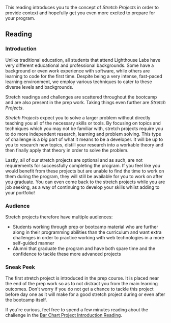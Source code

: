

This reading introduces you to the concept of _Stretch Projects_ in order to provide context and hopefully get you even more excited to prepare for your program.

## Reading

### Introduction

Unlike traditional education, all students that attend Lighthouse Labs have very different educational and professional backgrounds. Some have a background or even work experience with software, while others are learning to code for the first time. Despite being a very intense, fast-paced learning environment, we employ various techniques to cater to these diverse levels and backgrounds.

Stretch readings and challenges are scattered throughout the bootcamp and are also present in the prep work. Taking things even further are _Stretch Projects_.

_Stretch Projects_ expect you to solve a larger problem without directly teaching you all of the necessary skills or tools. By focusing on topics and techniques which you may not be familiar with, stretch projects require you to do more independent research, learning and problem solving. This type of challenge is a _big_ part of what it means to be a developer. It will be up to you to research new topics, distill your research into a workable theory and then finally apply that theory in order to solve the problem.

Lastly, all of our stretch projects are optional and as such, are not requirements for successfully completing the program. If you feel like you would benefit from these projects but are unable to find the time to work on them during the program, they will still be available for you to work on after you graduate. You can even come back to the stretch projects while you are job seeking, as a way of continuing to develop your skills whilst adding to your portfolio!

### Audience

Stretch projects therefore have multiple audiences:

- Students working through prep or bootcamp material who are further along in their programming abilities than the curriculum and want extra challenges in order to practice working with web technologies in a more self-guided manner
- Alumni that graduate the program and have both spare time and the confidence to tackle these more advanced projects

### Sneak Peek

The first stretch project is introduced in the prep course. It is placed near the end of the prep work so as to not distract you from the main learning outcomes. Don't worry if you do not get a chance to tackle this project before day one as it will make for a good stretch project during or even after the bootcamp itself.

If you're curious, feel free to spend a few minutes reading about the challenge in the [Bar Chart Project Introduction Reading](/1454bab4-06ab-434d-8d33-ccfb0d934dce).
